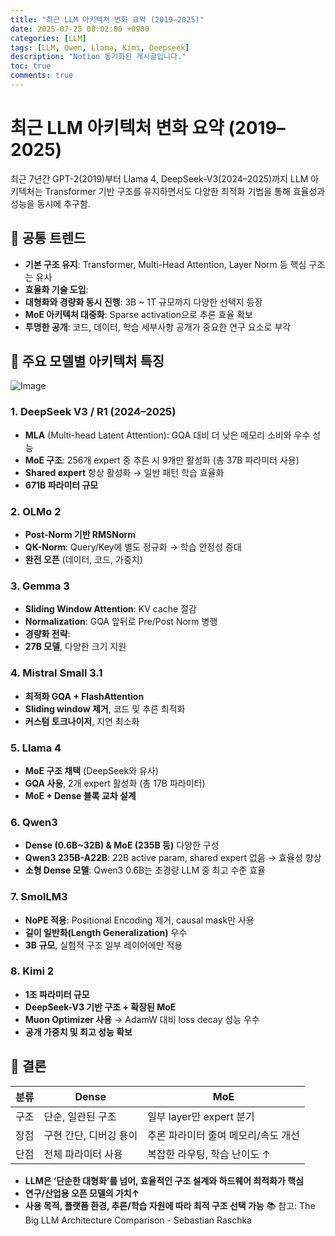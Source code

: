 ```yaml
---
title: "최근 LLM 아키텍처 변화 요약 (2019–2025)"
date: 2025-07-25 08:02:00 +0900
categories: [LLM]
tags: [LLM, Qwen, Llama, Kimi, Deepseek]
description: "Notion 동기화된 게시글입니다."
toc: true
comments: true
---
```


# 최근 LLM 아키텍처 변화 요약 (2019–2025)

최근 7년간 GPT-2(2019)부터 Llama 4, DeepSeek-V3(2024–2025)까지 LLM 아키텍처는 Transformer 기반 구조를 유지하면서도 다양한 최적화 기법을 통해 효율성과 성능을 동시에 추구함.

## 🔑 공통 트렌드

- **기본 구조 유지**: Transformer, Multi-Head Attention, Layer Norm 등 핵심 구조는 유사
- **효율화 기술 도입**:
- **대형화와 경량화 동시 진행**: 3B ~ 1T 규모까지 다양한 선택지 등장
- **MoE 아키텍처 대중화**: Sparse activation으로 추론 효율 확보
- **투명한 공개**: 코드, 데이터, 학습 세부사항 공개가 중요한 연구 요소로 부각
## 📌 주요 모델별 아키텍처 특징

![Image](https://prod-files-secure.s3.us-west-2.amazonaws.com/e6db513d-ec54-40ff-aa74-2487b0bcfe15/ac24fdd3-febf-45c7-8e99-afb6446591d8/image.png?X-Amz-Algorithm=AWS4-HMAC-SHA256&X-Amz-Content-Sha256=UNSIGNED-PAYLOAD&X-Amz-Credential=ASIAZI2LB4665YECURKS%2F20250727%2Fus-west-2%2Fs3%2Faws4_request&X-Amz-Date=20250727T012021Z&X-Amz-Expires=3600&X-Amz-Security-Token=IQoJb3JpZ2luX2VjED8aCXVzLXdlc3QtMiJIMEYCIQCa5cGcGID%2FGUsvXPL1XcDKY6oqCOzLPYX5bhxh3hz9fwIhAKThU1CGh5GHzyEBdnKtKRJ2g86tzBCfrQtMCnuWwc39Kv8DCGgQABoMNjM3NDIzMTgzODA1Igw1thjrgd839xtL9ZIq3ANfXCDhNZJ7JLhTwDDJmTcaYjYJUNm68jhwwfreQVE2kf0eQJAEWkj%2F7wavDhyOuLd17uZcROvgWjcESrQbzAZKJC5WgkSEfi5imXz4hdXOtdrmJ9uWypS17Hctc8Ky%2F4sqBpZVHkHROguaKdIDRNqFRA7W8Y4uV%2F6RBcAJeZ6uoVwJVtuibuqEuYGITmkvk3GLXb3YZXwjMDUmTUrSeiFDUp2gPJ%2F5ROE46Kdy%2FWAojRVVjWj4YfHc%2F%2FJxqQL%2BunGaPU7N1fnOg3RQxLUuD1kq5uw3i%2F86zuylgq%2FyvasQT%2BzHnzfIwqG5M8pL3yyT%2BRk84pCHv3116CeO84xos49HuzuAes1lUEalIM4N7Dhvb6e2fgOJFFefGIIC2DawgVYMmiPn1%2FHY3jWeSRyTFs9MUimFSWDKHb%2BkTebiF7XYThgrttoNz308XiNMtfCJ3i9FDm%2FvC2F8qEReifWSd%2BdBKn1YwPgyiYJxLoRujdRJv%2BL3mVFRp%2BQvIyXidHeNpNDM0jTvm8FGL9I9Vi4lAnUO8BR82jlM%2BAieTN87icejm6qrm782YEn2RTj8fJawCOGairSAZ1na5L1tGEB6pXD85sv%2Bay1R3tMcfNpk7tQCMgbzWfot4rEcE7%2FaYTCawpXEBjqkAR1UBfP2P3d48%2F2UDm5VjqxakiLrA9E4T%2FYfAzfuxKGSbYwUu5Mp6seSeRotn1q0j66foGKDGyXQrnMCS7hEbedcP5KsjNTo7nKzFQ1ZrRE9xkZkz6WJ2GqlYA77g4v4%2F%2Fv8XEb5o6Zd7BuSgEzzvSoUEddX%2F4f%2FbhD06GJbv1TtI1udFZ3QpFyu8DLs0CElx825VtdO%2BcA2JrfQ7Xrft4L%2Fcvkw&X-Amz-Signature=d810f3d26e3f5ade51480c9307b380adc2e1de57c07e864b556b011e5765bcdf&X-Amz-SignedHeaders=host&x-amz-checksum-mode=ENABLED&x-id=GetObject)

### 1. DeepSeek V3 / R1 (2024–2025)

- **MLA** (Multi-head Latent Attention): GQA 대비 더 낮은 메모리 소비와 우수 성능
- **MoE 구조**: 256개 expert 중 추론 시 9개만 활성화 (총 37B 파라미터 사용)
- **Shared expert** 항상 활성화 → 일반 패턴 학습 효율화
- **671B 파라미터 규모**
### 2. OLMo 2

- **Post-Norm 기반 RMSNorm**
- **QK-Norm**: Query/Key에 별도 정규화 → 학습 안정성 증대
- **완전 오픈** (데이터, 코드, 가중치)
### 3. Gemma 3

- **Sliding Window Attention**: KV cache 절감
- **Normalization**: GQA 앞뒤로 Pre/Post Norm 병행
- **경량화 전략**:
- **27B 모델**, 다양한 크기 지원
### 4. Mistral Small 3.1

- **최적화 GQA + FlashAttention**
- **Sliding window 제거**, 코드 및 추론 최적화
- **커스텀 토크나이저**, 지연 최소화
### 5. Llama 4

- **MoE 구조 채택** (DeepSeek와 유사)
- **GQA 사용**, 2개 expert 활성화 (총 17B 파라미터)
- **MoE + Dense 블록 교차 설계**
### 6. Qwen3

- **Dense (0.6B~32B) & MoE (235B 등)** 다양한 구성
- **Qwen3 235B-A22B**: 22B active param, shared expert 없음 → 효율성 향상
- **소형 Dense 모델**: Qwen3 0.6B는 초경량 LLM 중 최고 수준 효율
### 7. SmolLM3

- **NoPE 적용**: Positional Encoding 제거, causal mask만 사용
- **길이 일반화(Length Generalization)** 우수
- **3B 규모**, 실험적 구조 일부 레이어에만 적용
### 8. Kimi 2

- **1조 파라미터 규모**
- **DeepSeek-V3 기반 구조 + 확장된 MoE**
- **Muon Optimizer 사용** → AdamW 대비 loss decay 성능 우수
- **공개 가중치 및 최고 성능 확보**
## 🧩 결론

| 분류 | Dense | MoE |
| --- | --- | --- |
| 구조 | 단순, 일관된 구조 | 일부 layer만 expert 분기 |
| 장점 | 구현 간단, 디버깅 용이 | 추론 파라미터 줄여 메모리/속도 개선 |
| 단점 | 전체 파라미터 사용 | 복잡한 라우팅, 학습 난이도 ↑ |

- **LLM은 ‘단순한 대형화’를 넘어, 효율적인 구조 설계와 하드웨어 최적화가 핵심**
- **연구/산업용 오픈 모델의 가치↑**
- **사용 목적, 플랫폼 환경, 추론/학습 자원에 따라 최적 구조 선택 가능**
📚 참고: The Big LLM Architecture Comparison - Sebastian Raschka


